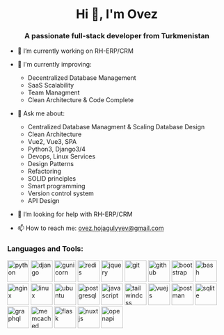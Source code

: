 <h1 align="center">Hi 👋, I'm Ovez</h1>
<h3 align="center">A passionate full-stack developer from Turkmenistan</h3>

<!--
<p float="left">
  <img height="170em" align="center" src="https://github-readme-stats.vercel.app/api?username=Hojagulyyev&show_icons=true&theme=tokyonight&count_private=true" />
  <img height="170em" align="center" src="https://github-readme-stats.vercel.app/api/top-langs/?username=Hojagulyyev&layout=compact&show_icons=true&theme=tokyonight&langs_count=8" />
</p>
-->


- 🔭 I’m currently working on RH-ERP/CRM
  
- 🌱 I'm currently improving:
  - Decentralized Database Management
  - SaaS Scalability
  - Team Managment
  - Clean Architecture & Code Complete
    
- 💬 Ask me about:
  - Centralized Database Managment & Scaling Database Design
  - Clean Architecture
  - Vue2, Vue3, SPA
  - Python3, Django3/4
  - Devops, Linux Services
  - Design Patterns
  - Refactoring
  - SOLID principles
  - Smart programming
  - Version control system
  - API Design
    
- 🤔 I’m looking for help with RH-ERP/CRM
  
- 📫 How to reach me: ovez.hojagulyyev@gmail.com

<h3 align="left">Languages and Tools:</h3>
<p align="left">

  <img src="https://www.vectorlogo.zone/logos/python/python-ar21.svg" alt="python" height="50"/>
  <img src="https://www.vectorlogo.zone/logos/djangoproject/djangoproject-ar21.svg" alt="django" height="50"/>
  <img src="https://www.vectorlogo.zone/logos/gunicorn/gunicorn-ar21.svg" alt="gunicorn" height="50"/>
  <img src="https://www.vectorlogo.zone/logos/redis/redis-ar21.svg" alt="redis" height="50"/>
  <img src="https://www.vectorlogo.zone/logos/jquery/jquery-ar21.svg" alt="jquery" height="50"/>
  <img src="https://www.vectorlogo.zone/logos/git-scm/git-scm-ar21.svg" alt="git" height="50"/>
  <img src="https://www.vectorlogo.zone/logos/github/github-ar21.svg" alt="github" height="50"/>
  <img src="https://www.vectorlogo.zone/logos/getbootstrap/getbootstrap-ar21.svg" alt="bootstrap" height="50"/>
  <img src="https://www.vectorlogo.zone/logos/gnu_bash/gnu_bash-ar21.svg" alt="bash" height="50"/>
  <img src="https://www.vectorlogo.zone/logos/nginx/nginx-ar21.svg" alt="nginx" height="50"/>
  <img src="https://www.vectorlogo.zone/logos/linux/linux-ar21.svg" alt="linux" height="50"/>
  <img src="https://www.vectorlogo.zone/logos/ubuntu/ubuntu-ar21.svg" alt="ubuntu" height="50"/>
  <img src="https://www.vectorlogo.zone/logos/postgresql/postgresql-ar21.svg" alt="postgresql" height="50"/>
  <img src="https://www.vectorlogo.zone/logos/javascript/javascript-ar21.svg" alt="javascript" height="50"/>
  <img src="https://www.vectorlogo.zone/logos/tailwindcss/tailwindcss-ar21.svg" alt="tailwindcss" height="50"/>
  <img src="https://www.vectorlogo.zone/logos/vuejs/vuejs-ar21.svg" alt="vuejs" height="50"/>
  <img src="https://www.vectorlogo.zone/logos/getpostman/getpostman-ar21.svg" alt="postman" height="50"/>
  <img src="https://www.vectorlogo.zone/logos/sqlite/sqlite-ar21.svg" alt="sqlite" height="50"/>
  <img src="https://www.vectorlogo.zone/logos/graphql/graphql-ar21.svg" alt="graphql" height="50"/>
  <img src="https://www.vectorlogo.zone/logos/memcached/memcached-ar21.svg" alt="memcached" height="50"/>
  <img src="https://www.vectorlogo.zone/logos/pocoo_flask/pocoo_flask-ar21.svg" alt="flask" height="50"/>
  <img src="https://www.vectorlogo.zone/logos/nuxtjs/nuxtjs-ar21.svg" alt="nuxtjs" height="50"/>
  <img src="https://www.vectorlogo.zone/logos/openapis/openapis-ar21.svg" alt="openapi" height="50"/>
</p>

<!--
**Hojagulyyev/Hojagulyyev** is a ✨ _special_ ✨ repository because its `README.md` (this file) appears on your GitHub profile.

Here are some ideas to get you started:

- 🔭 I’m currently working on ...
- 🌱 I’m currently learning ...
- 👯 I’m looking to collaborate on ...
- 🤔 I’m looking for help with ...
- 💬 Ask me about ...
- 📫 How to reach me: ...
- 😄 Pronouns: ...
- ⚡ Fun fact: ...
-->
